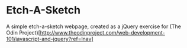 # Etch-A-Sketch
A simple etch-a-sketch webpage, created as a jQuery exercise for (The Odin Project)[http://www.theodinproject.com/web-development-101/javascript-and-jquery?ref=lnav]
